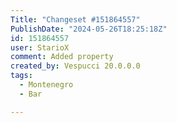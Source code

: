 ```yaml
---
Title: "Changeset #151864557"
PublishDate: "2024-05-26T18:25:18Z"
id: 151864557
user: StarioX
comment: Added property
created_by: Vespucci 20.0.0.0
tags:
  - Montenegro
  - Bar

---
```

